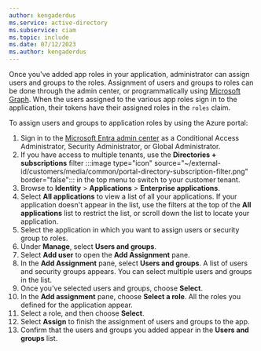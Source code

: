 ```yaml
---
author: kengaderdus
ms.service: active-directory
ms.subservice: ciam
ms.topic: include
ms.date: 07/12/2023
ms.author: kengaderdus
---
```

Once you've added app roles in your application, administrator can assign users and groups to the roles. Assignment of users and groups to roles can be done through the admin center, or programmatically using [Microsoft Graph](/graph/api/user-post-approleassignments). When the users assigned to the various app roles sign in to the application, their tokens have their assigned roles in the `roles` claim.

To assign users and groups to application roles by using the Azure portal:

1. Sign in to the [Microsoft Entra admin center](https://entra.microsoft.com) as a Conditional Access Administrator, Security Administrator, or Global Administrator. 
1. If you have access to multiple tenants, use the **Directories + subscriptions** filter :::image type="icon" source="~/external-id/customers/media/common/portal-directory-subscription-filter.png" border="false"::: in the top menu to switch to your customer tenant. 
1. Browse to **Identity** > **Applications** > **Enterprise applications**.
1. Select **All applications** to view a list of all your applications. If your application doesn't appear in the list, use the filters at the top of the **All applications** list to restrict the list, or scroll down the list to locate your application.
1. Select the application in which you want to assign users or security group to roles.
1. Under **Manage**, select **Users and groups**.
1. Select **Add user** to open the **Add Assignment** pane.
1. In the **Add Assignment** pane, select **Users and groups**. A list of users and security groups appears. You can select multiple users and groups in the list.
1. Once you've selected users and groups, choose **Select**.
1. In the **Add assignment** pane, choose **Select a role**. All the roles you defined for the application appear.
1. Select a role, and then choose **Select**.
1. Select **Assign** to finish the assignment of users and groups to the app.
1. Confirm that the users and groups you added appear in the **Users and groups** list.
